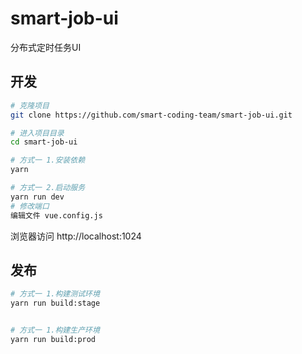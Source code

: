 # smart-job-ui
分布式定时任务UI

## 开发

```bash
# 克隆项目
git clone https://github.com/smart-coding-team/smart-job-ui.git

# 进入项目目录
cd smart-job-ui

# 方式一 1.安装依赖
yarn

# 方式一 2.启动服务
yarn run dev
# 修改端口
编辑文件 vue.config.js 
```

浏览器访问 http://localhost:1024

## 发布

```bash
# 方式一 1.构建测试环境
yarn run build:stage


# 方式一 1.构建生产环境
yarn run build:prod
```